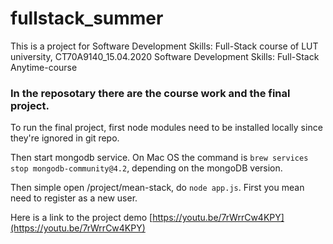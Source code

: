 # fullstack_summer
This is a project for Software Development Skills: Full-Stack course of LUT university, CT70A9140_15.04.2020 Software Development Skills: Full-Stack Anytime-course 

### In the reposotary there are the course work and the final project.

To run the final project, first node modules need to be installed locally since they're ignored in git repo. 

Then start mongodb service. On Mac OS the command is `brew services stop mongodb-community@4.2`, depending on the mongoDB version. 

Then simple open /project/mean-stack, do `node app.js`.
First you mean need to register as a new user. 

Here is a link to the project demo [https://youtu.be/7rWrrCw4KPY](https://youtu.be/7rWrrCw4KPY)
